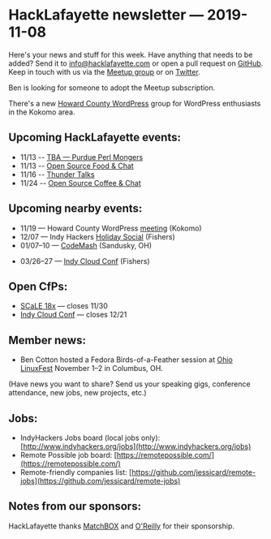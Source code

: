 # HackLafayette newsletter — 2019-11-08

Here's your news and stuff for this week. Have anything that needs to be added? Send it to info@hacklafayette.com or open a pull request on [GitHub](https://github.com/hacklafayette/newsletter). Keep in touch with us via the [Meetup group](https://www.meetup.com/hacklafayette/) or on [Twitter](https://twitter.com/hacklafayette).

Ben is looking for someone to adopt the Meetup subscription.

There's a new [Howard County WordPress](https://www.meetup.com/Howard-County-WordPress-Group/) group for WordPress enthusiasts in the Kokomo area.

## Upcoming HackLafayette events:

- 11/13 -- [TBA — Purdue Perl Mongers](https://www.meetup.com/hacklafayette/events/vkwlfpyzpbrb/)
- 11/13 -- [Open Source Food & Chat](https://www.meetup.com/hacklafayette/events/fwnpjryzpbrb/)
- 11/16 -- [Thunder Talks ](https://www.meetup.com/hacklafayette/events/265897151/)
- 11/24 -- [Open Source Coffee & Chat](https://www.meetup.com/hacklafayette/events/jjppjryzpbgc/)

## Upcoming nearby events:
- 11/19 — Howard County WordPress [meeting](https://www.meetup.com/Howard-County-WordPress-Group/events/265896967/?rv=wg6.0.1.2&_xtd=gatlbWFpbF9jbGlja9oAJDhiYzQ4MWI1LTRiYjItNDIxOS04NDRjLWU1YjAwOTY2NzBmOA&_af=event&_af_eid=265896967) (Kokomo)
- 12/07 — Indy Hackers [Holiday Social](https://www.eventbrite.com/e/indy-hackers-holiday-social-2019-the-9th-tickets-71679827293) (Fishers)
- 01/07–10 — [CodeMash](https://www.codemash.org/) (Sandusky, OH)
* 03/26–27 — [Indy Cloud Conf](https://2020.indycloudconf.com/) (Fishers)

## Open CfPs:
* [SCaLE 18x](https://www.socallinuxexpo.org/scale/18x/cfp) — closes 11/30
* [Indy Cloud Conf](https://www.papercall.io/indycloudconf2020) — closes 12/21

## Member news:

- Ben Cotton hosted a Fedora Birds-of-a-Feather session at [Ohio LinuxFest](https://ohiolinux.org/) November 1–2 in Columbus, OH.

(Have news you want to share? Send us your speaking gigs, conference attendance, new jobs, new projects, etc.)

## Jobs:

- IndyHackers Jobs board (local jobs only): [http://www.indyhackers.org/jobs](http://www.indyhackers.org/jobs)
- Remote Possible job board: [https://remotepossible.com/](https://remotepossible.com/)
- Remote-friendly companies list: [https://github.com/jessicard/remote-jobs](https://github.com/jessicard/remote-jobs)

## Notes from our sponsors:

HackLafayette thanks [MatchBOX](http://matchboxstudio.org/) and [O'Reilly](http://www.oreilly.com/) for their sponsorship.
